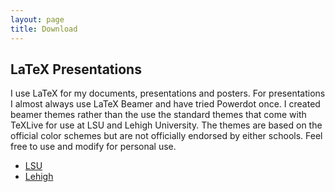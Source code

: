 ```yaml
---
layout: page
title: Download
--- 
```


## LaTeX Presentations

I use LaTeX for my documents, presentations and posters. For presentations I almost always use LaTeX Beamer and have tried Powerdot once. I created beamer themes rather than the use the standard themes that come with TeXLive for use at LSU and Lehigh University. 
The themes are based on the official color schemes but are not officially endorsed by either schools. Feel free to use and modify for personal use.

  * <a href="{{ site.url }}/LSUBeamer/">LSU</a>
  * <a href="{{ site.url }}/LehighBeamer/">Lehigh</a>
        

